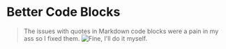 # Better Code Blocks

> The issues with quotes in Markdown code blocks were a pain in my ass so I fixed them.
> ![Fine, I'll do it myself.](https://media1.tenor.com/m/u8YEMwIfJGMAAAAC/thanos.gif)